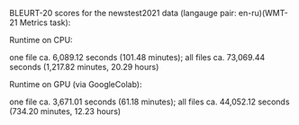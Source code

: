 BLEURT-20 scores for the newstest2021 data (langauge pair: en-ru)(WMT-21 Metrics task):

Runtime on CPU:

one file ca. 6,089.12 seconds (101.48 minutes); all files ca. 73,069.44 seconds (1,217.82 minutes, 20.29 hours)

Runtime on GPU (via GoogleColab):

one file ca. 3,671.01 seconds (61.18 minutes); all files ca. 44,052.12 seconds (734.20 minutes, 12.23 hours) 
